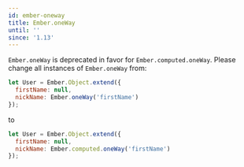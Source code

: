 ```yaml
---
id: ember-oneway
title: Ember.oneWay
until: ''
since: '1.13'
---
```


`Ember.oneWay` is deprecated in favor for `Ember.computed.oneWay`. Please
change all instances of `Ember.oneWay` from:

```javascript
let User = Ember.Object.extend({
  firstName: null,
  nickName: Ember.oneWay('firstName')
});
```

to

```javascript
let User = Ember.Object.extend({
  firstName: null,
  nickName: Ember.computed.oneWay('firstName')
});
```